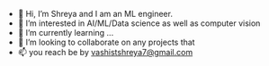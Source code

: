 - 👋 Hi, I’m Shreya and I am an ML engineer.
- 👀 I’m interested in AI/ML/Data science as well as computer vision
- 🌱 I’m currently learning ...
- 💞️ I’m looking to collaborate on any projects that 
- 📫 you reach be by vashistshreya7@gmail.com

<!---
shreyshrey/shreyshrey is a ✨ special ✨ repository because its `README.md` (this file) appears on your GitHub profile.
You can click the Preview link to take a look at your changes.
--->
